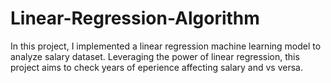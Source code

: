 # Linear-Regression-Algorithm
In this project, I implemented a linear regression machine learning  model to analyze salary dataset. Leveraging the power  of linear regression, this project aims to check years of eperience affecting salary and vs versa.
